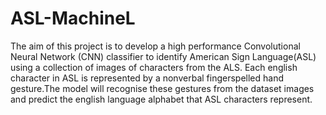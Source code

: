 # ASL-MachineL
The aim of this project is to develop a high performance Convolutional Neural Network (CNN) classifier to identify American Sign Language(ASL) using a collection of images of characters from the ALS.
Each english character in ASL is represented by a nonverbal fingerspelled hand gesture.The model will recognise these gestures from the dataset images and predict the english language alphabet that ASL characters represent.
